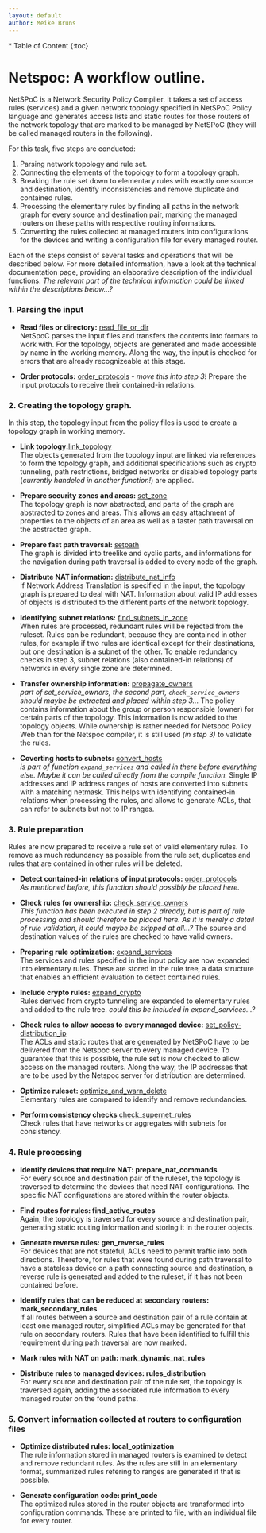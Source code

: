 ```yaml
---
layout: default
author: Meike Bruns
---
```



<div class="maruku_toc" markdown="1">
* Table of Content
{:toc}
</div>

# Netspoc: A workflow outline.

NetSPoC is a Network Security Policy Compiler. It takes a set of
access rules (services) and a given network topology specified in
NetSPoC Policy language and generates access lists and static routes
for those routers of the network topology that are marked to be
managed by NetSPoC (they will be called managed routers in the
following).

For this task, five steps are conducted:

1. Parsing network topology and rule set.
2. Connecting the elements of the topology to form a topology graph.
3. Breaking the rule set down to elementary rules with exactly one
   source and destination, identify inconsistencies and remove
   duplicate and contained rules.
4. Processing the elementary rules by finding all paths in the network 
   graph for every source and destination pair, marking the managed 
   routers on these paths with respective routing informations. 
5. Converting the rules collected at managed routers into configurations 
   for the devices and writing a configuration file for every managed router.

Each of the steps consist of several tasks and operations that will be
described below. For more detailed information, have a look at the
technical documentation page, providing an elaborative description of
the individual functions. *The relevant part of the technical
information could be linked within the descriptions below...?*

### 1. Parsing the input

* **Read files or directory:**
    [read_file_or_dir]()  
    NetSpoC parses the input files and transfers the contents into formats
    to work with. For the topology, objects are generated and made
    accessible by name in the working memory. Along the way, the input
    is checked for errors that are already recognizeable at this
    stage.

* **Order protocols:** [order_protocols]() 
    *- move this into step 3!* Prepare the input protocols to receive
    their contained-in relations.

### 2. Creating the topology graph.

In this step, the topology input from the policy files is used to
create a topology graph in working memory.

* **Link topology:**[link_topology]()  
    The objects generated from the topology input are linked via
    references to form the topology graph, and additional
    specifications such as crypto tunneling, path restrictions,
    bridged networks or disabled topology parts (*currently handeled
    in another function!*) are applied.

* **Prepare security zones and areas:**
    [set_zone](/Netspoc/technical.html#prepare_zones)  
    The topology graph is now abstracted, and parts of the graph are
    abstracted to zones and areas. This allows an easy attachment of
    properties to the objects of an area as well as a faster path
    traversal on the abstracted graph.

* **Prepare fast path traversal:**
    [setpath](/Netspoc/technical.html#prepare_traversal)  
    The graph is divided into treelike and cyclic parts, and informations
    for the navigation during path traversal is added to every node of
    the graph.

* **Distribute NAT information:**
    [distribute_nat_info]()  
    If Network Address Translation is specified in the input, the topology
    graph is prepared to deal with NAT. Information about valid IP
    addresses of objects is distributed to the different parts of the
    network topology.

* **Identifying subnet relations:**
    [find_subnets_in_zone]()  
    When rules are processed, redundant rules will be rejected
    from the ruleset. Rules can be redundant, because they are
    contained in other rules, for example if two rules are identical
    except for their destinations, but one destination is a subnet of
    the other. To enable redundancy checks in step 3, subnet
    relations (also contained-in relations) of networks in every
    single zone are determined.

* **Transfer ownership information:**
  [propagate_owners]()    
  *part of set_service_owners, the second part, `check_service_owners`
  should maybe be extracted and placed within step 3...* The policy
  contains information about the group or person responsible (owner)
  for certain parts of the topology. This information is now added to
  the topology objects. While ownership is rather needed for Netspoc
  Policy Web than for the Netspoc compiler, it is still used *(in step
  3)* to validate the rules.

* **Coverting hosts to subnets:**
    [convert_hosts]()  
    *is part of function `expand_services` and called in there before
    everything else. Maybe it can be called directly from the
    compile function.* Single IP addresses and IP address ranges of
    hosts are converted into subnets with a matching netmask. This
    helps with identifying contained-in relations when processing the
    rules, and allows to generate ACLs, that can refer to subnets but
    not to IP ranges.

### 3. Rule preparation

Rules are now prepared to receive a rule set of valid elementary
rules. To remove as much redundancy as possible from the rule set,
duplicates and rules that are contained in other rules will be
deleted.

* **Detect contained-in relations of input protocols:** [order_protocols]()   
  *As mentioned before, this function should possibly be placed here.*

* **Check rules for ownership:** [check_service_owners]()  
    *This function has been executed in step 2 already, but is part of
    rule processing and should therefore be placed here. As it is
    merely a detail of rule validation, it could maybe be skipped
    at all...?* The source and destination values of the rules are
    checked to have valid owners.

* **Preparing rule optimization:** [expand_services]()  
    The services and rules specified in the input policy are now
    expanded into elementary rules. These are stored in the rule tree,
    a data structure that enables an efficient evaluation to detect
    contained rules.

* **Include crypto rules:** [expand_crypto]()  
    Rules derived from crypto tunneling are expanded to elementary
    rules and added to the rule tree. *could this be included in
    expand_services...?*

* **Check rules to allow access to every managed device:**
    [set_policy-distribution_ip]()  
    The ACLs and static routes that are generated by NetSPoC have to
    be delivered from the Netspoc server to every managed device. To
    guarantee that this is possible, the rule set is now checked to
    allow access on the managed routers. Along the way, the IP
    addresses that are to be used by the Netspoc server for
    distribution are determined.

* **Optimize ruleset:** [optimize_and_warn_delete]()  
    Elementary rules are compared to identify and remove redundancies.

* **Perform consistency checks** [check_supernet_rules]()  
    Check rules that have networks or aggregates with subnets for
    consistency.

### 4. Rule processing

* **Identify devices that require NAT: prepare_nat_commands**  
    For every source and destination pair of the ruleset, the topology
    is traversed to determine the devices that need NAT
    configurations. The specific NAT configurations are stored within
    the router objects.

* **Find routes for rules: find_active_routes**  
    Again, the topology is traversed for every source and destination
    pair, generating static routing information and storing it in the
    router objects.

* **Generate reverse rules: gen_reverse_rules**  
    For devices that are not stateful, ACLs need to permit traffic
    into both directions. Therefore, for rules that were found during
    path traversal to have a stateless device on a path connecting
    source and destination, a reverse rule is generated and added to
    the ruleset, if it has not been contained before.

* **Identify rules that can be reduced at secondary routers:
    mark_secondary_rules**  
    If all routes between a source and destination pair of a rule
    contain at least one managed router, simplified ACLs may be
    generated for that rule on secondary routers. Rules that have been
    identified to fulfill this requirement during path traversal are
    now marked. 

* **Mark rules with NAT on path: mark_dynamic_nat_rules**  

* **Distribute rules to managed devices: rules_distribution**  
    For every source and destination pair of the rule set, the
    topology is traversed again, adding the associated rule
    information to every managed router on the found paths.

### 5. Convert information collected at routers to configuration files

* **Optimize distributed rules: local_optimization**  
    The rule information stored in managed routers is examined to
    detect and remove redundant rules. As the rules are still in an
    elementary format, summarized rules refering to ranges are
    generated if that is possible.

* **Generate configuration code: print_code**  
    The optimized rules stored in the router objects are transformed
    into configuration commands. These are printed to file, with an
    individual file for every router.

